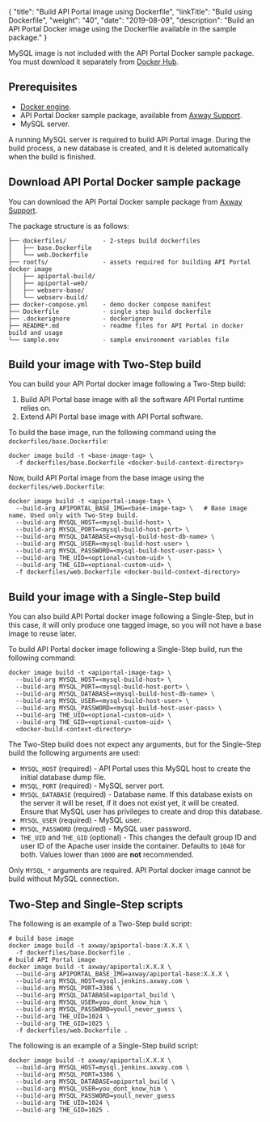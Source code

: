 {
  "title": "Build API Portal image using Dockerfile",
  "linkTitle": "Build using Dockerfile",
  "weight": "40",
  "date": "2019-08-09",
  "description": "Build an API Portal Docker image using the Dockerfile available in the sample package."
}

MySQL image is not included with the API Portal Docker sample package. You must download it separately from [Docker Hub](https://hub.docker.com/).

## Prerequisites

* [Docker engine](https://docs.docker.com/engine/).
* API Portal Docker sample package, available from [Axway Support](https://support.axway.com).
* MySQL server.

A running MySQL server is required to build API Portal image. During the build process, a new database is created, and it is deleted automatically when the build is finished.

## Download API Portal Docker sample package

You can download the API Portal Docker sample package from [Axway Support](https://support.axway.com/).

The package structure is as follows:

```
├── dockerfiles/          - 2-steps build dockerfiles
│   ├── base.Dockerfile
│   └── web.Dockerfile
├── rootfs/               - assets required for building API Portal docker image
│   ├── apiportal-build/
│   ├── apiportal-web/
│   ├── webserv-base/
│   └── webserv-build/
├── docker-compose.yml    - demo docker compose manifest
├── Dockerfile            - single step build dockerfile
├── .dockerignore         - dockerignore
├── README*.md            - readme files for API Portal in docker build and usage
└── sample.env            - sample environment variables file
```

## Build your image with Two-Step build

You can build your API Portal docker image following a Two-Step build:

1. Build API Portal base image with all the software API Portal runtime relies on.
2. Extend API Portal base image with API Portal software.

<!--
API Portal docker image build involves multiple build stages, which can be split in 2 steps:

1. Build API Portal infrastructure image with all the software API Portal runtime relies on.
2. Extend API Portal infrastructure image with API Portal software.

The goal of [2-steps build](#2-steps-build) is to build and capture the first step and install API Portal on top of it with the second step. Thus, we can reuse image from the first step multiple times for newer API Portal versions.

2-steps build involves 2 dockerfiles:

* `dockerfiles/base.Dockerfile`
* `dockerfiles/web.Dockerfile`
-->

To build the base image, run the following command using the `dockerfiles/base.Dockerfile`:

```
docker image build -t <base-image-tag> \
  -f dockerfiles/base.Dockerfile <docker-build-context-directory>
```

Now, build API Portal image from the base image using the `dockerfiles/web.Dockerfile`:

```
docker image build -t <apiportal-image-tag> \
  --build-arg APIPORTAL_BASE_IMG=<base-image-tag> \   # Base image name. Used only with Two-Step build.
  --build-arg MYSQL_HOST=<mysql-build-host> \
  --build-arg MYSQL_PORT=<mysql-build-host-port> \
  --build-arg MYSQL_DATABASE=<mysql-build-host-db-name> \
  --build-arg MYSQL_USER=<mysql-build-host-user> \
  --build-arg MYSQL_PASSWORD=<mysql-build-host-user-pass> \
  --build-arg THE_UID=<optional-custom-uid> \
  --build-arg THE_GID=<optional-custom-uid> \
  -f dockerfiles/web.Dockerfile <docker-build-context-directory>
```

## Build your image with a Single-Step build

You can also build API Portal docker image following a Single-Step, but in this case, it will only produce one tagged image, so you will not have a base image to reuse later.

<!-- 
In contrast with the [2 steps build](#2-steps-build), **single step build** process happens in one command and produces only 1 tagged image. **Single step build** involves only `Dockerfile`, so you can omit `-f` directive of `docker image build` command. 
-->

To build API Portal docker image following a Single-Step build, run the following command:

```
docker image build -t <apiportal-image-tag> \
  --build-arg MYSQL_HOST=<mysql-build-host> \
  --build-arg MYSQL_PORT=<mysql-build-host-port> \
  --build-arg MYSQL_DATABASE=<mysql-build-host-db-name> \
  --build-arg MYSQL_USER=<mysql-build-host-user> \
  --build-arg MYSQL_PASSWORD=<mysql-build-host-user-pass> \
  --build-arg THE_UID=<optional-custom-uid> \
  --build-arg THE_GID=<optional-custom-uid> \
  <docker-build-context-directory>
```

The Two-Step build does not expect any arguments, but for the Single-Step build the following arguments are used:

* `MYSQL_HOST` (required) - API Portal uses this MySQL host to create the initial database dump file.
* `MYSQL_PORT` (required) - MySQL server port.
* `MYSQL_DATABASE` (required) - Database name. If this database exists on the server it will be reset, if it does not exist yet, it will be created. Ensure that MySQL user has privileges to create and drop this database.
* `MYSQL_USER` (required) - MySQL user.
* `MYSQL_PASSWORD` (required) - MySQL user password.
* `THE_UID` and `THE_GID` (optional) - This changes the default group ID and user ID of the Apache user inside the container. Defaults to `1048` for both. Values lower than `1000` are **not** recommended.

Only `MYSQL_*` arguments are required. API Portal docker image cannot be build without MySQL connection.

## Two-Step and Single-Step scripts

The following is an example of a Two-Step build script:

```
# build base image
docker image build -t axway/apiportal-base:X.X.X \
  -f dockerfiles/base.Dockerfile .
# build API Portal image
docker image build -t axway/apiportal:X.X.X \
  --build-arg APIPORTAL_BASE_IMG=axway/apiportal-base:X.X.X \
  --build-arg MYSQL_HOST=mysql.jenkins.axway.com \
  --build-arg MYSQL_PORT=3306 \
  --build-arg MYSQL_DATABASE=apiportal_build \
  --build-arg MYSQL_USER=you_dont_know_him \
  --build-arg MYSQL_PASSWORD=youll_never_guess \
  --build-arg THE_UID=1024 \
  --build-arg THE_GID=1025 \
  -f dockerfiles/web.Dockerfile .
```

The following is an example of a Single-Step build script:

```
docker image build -t axway/apiportal:X.X.X \
  --build-arg MYSQL_HOST=mysql.jenkins.axway.com \
  --build-arg MYSQL_PORT=3306 \
  --build-arg MYSQL_DATABASE=apiportal_build \
  --build-arg MYSQL_USER=you_dont_know_him \
  --build-arg MYSQL_PASSWORD=youll_never_guess
  --build-arg THE_UID=1024 \
  --build-arg THE_GID=1025 .
```

